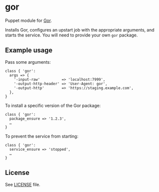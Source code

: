# gor

Puppet module for [Gor](https://github.com/buger/gor/).

Installs Gor, configures an upstart job with the appropriate arguments, and
starts the service. You will need to provide your own `gor` package.

## Example usage

Pass some arguments:
```puppet
class { 'gor':
  args => {
    '-input-raw'          => 'localhost:7999',
    '-output-http-header' => 'User-Agent: gor',
    '-output-http'        => 'https://staging.example.com',
  },
}
```

To install a specific version of the Gor package:
```puppet
class { 'gor':
  package_ensure => '1.2.3',
  …
}
```

To prevent the service from starting:
```puppet
class { 'gor':
  service_ensure => 'stopped',
  …
}
```

## License

See [LICENSE](LICENSE) file.
